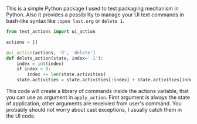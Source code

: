 This is a simple Python package I used to test packaging mechanism in Python. Also it provides a possibility to manage your UI text commands in bash-like syntax like `:open last.org` or `delete 1`.

```python
from text_actions import ui_action

actions = []

@ui_action(actions, 'd', 'delete')
def delete_action(state, index='-1'):
    index = int(index)
    if index < 0:
        index += len(state.activities)
    state.activities = state.activities[:index] + state.activities[index + 1:]
```

This code will create a library of commands inside the actions variable, that you can use as argument in `apply_action`. First argument is always the state of application, other arguments are receivied from user's command. You probably should not worry about cast exceptions, I usually catch them in the UI code.